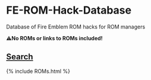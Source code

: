 # FE-ROM-Hack-Database
Database of Fire Emblem ROM hacks for ROM managers

**⚠️No ROMs or links to ROMs included!**

## [Search](http://github.laqieer.ml/)

{% include ROMs.html %}

<script src="https://unpkg.com/tablefilter@latest/dist/tablefilter/tablefilter.js"></script>

<script src="{{ base.url | prepend: site.url }}/assets/js/filters.js"></script>
